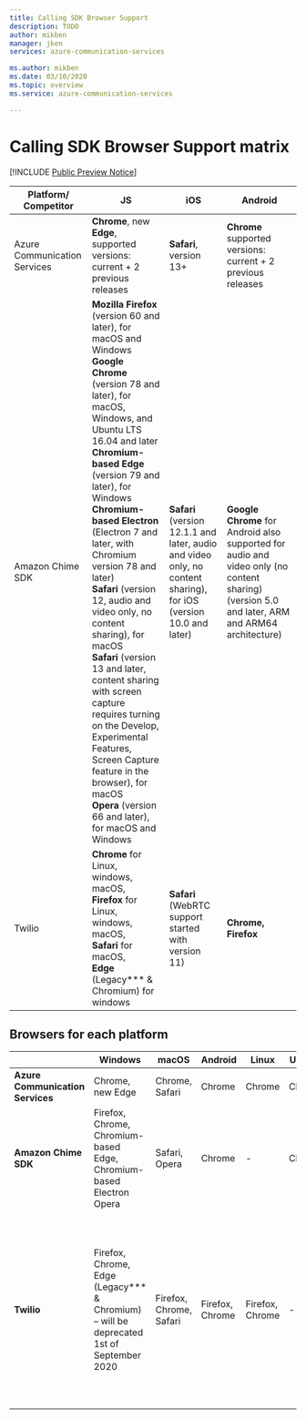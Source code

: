 ```yaml
---
title: Calling SDK Browser Support
description: TODO
author: mikben    
manager: jken
services: azure-communication-services

ms.author: mikben
ms.date: 03/10/2020
ms.topic: overview
ms.service: azure-communication-services

---
```

# Calling SDK Browser Support matrix

[!INCLUDE [Public Preview Notice](../../includes/public-preview-include.md)]


| Platform/ Competitor  | JS                  | iOS                   | Android|
| --------              | ------------------- | --------------------- |--------------------- |
| Azure Communication Services                |  **Chrome**, new **Edge**, supported versions: current + 2 previous releases    | **Safari**, version 13+               | **Chrome**  supported versions: current + 2 previous releases                 | 
| Amazon Chime SDK      | **Mozilla Firefox** (version   60 and later), for macOS and Windows<br/>**Google Chrome** (version 78 and later), for macOS, Windows, and Ubuntu LTS 16.04 and later<br/>**Chromium-based Edge** (version 79 and later), for Windows<br/>**Chromium-based Electron** (Electron 7 and later, with Chromium version 78 and later)<br/>**Safari** (version 12, audio and video only, no content sharing), for macOS<br/>**Safari** (version 13 and later, content sharing with screen capture requires turning on the Develop, Experimental Features, Screen Capture feature in the browser), for macOS<br/>**Opera** (version 66 and later), for macOS and Windows | **Safari** (version 12.1.1 and later, audio and video only, no content sharing), for iOS (version 10.0 and later)           | **Google Chrome** for Android also supported for audio and video only (no content sharing) (version 5.0 and later, ARM and ARM64 architecture)           | 
| Twilio                |          **Chrome** for Linux, windows, macOS, <br/>**Firefox** for Linux, windows, macOS, <br/>**Safari** for macOS, <br/>**Edge** (Legacy*** & Chromium) for windows           |           **Safari** (WebRTC support started with version 11)            |             **Chrome, <br/>Firefox**          |


## Browsers for each platform


|                       | Windows             | macOS                 | Android             | Linux                | Ubuntu               | iOS
| --------              | ------------------- | --------------------- |--------------------- |--------------------- |--------------------- |--------------------- |
| **Azure Communication Services**                 |  Chrome, new Edge     | Chrome, Safari                  | Chrome                 | Chrome                 |   Chrome                   |          Safari            |
|  **Amazon Chime SDK**     | Firefox, <br/>Chrome,<br/>Chromium-based Edge,<br/>Chromium-based Electron<br/>Opera | Safari, <br/>Opera              |   Chrome          |       -           |        Chrome              |   Safari       |
| **Twilio**                | Firefox,<br/>Chrome,<br/>Edge (Legacy*** & Chromium) – will be deprecated 1st of September 2020 |  Firefox,<br/>Chrome,<br/>Safari  |           Firefox,<br/>Chrome   |  Firefox,<br/>Chrome        |            -          |Safari (WebRTC support started with version 11), <br/>Chrome and Firefox for iOS do not have access to WebRTC APIs



